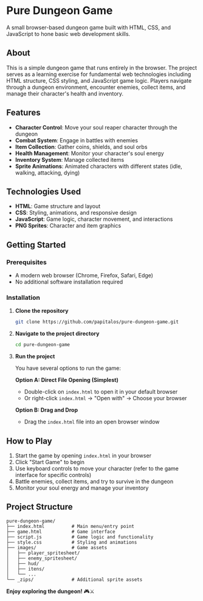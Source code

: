 # Pure Dungeon Game

A small browser-based dungeon game built with HTML, CSS, and JavaScript to hone basic web development skills.

## About

This is a simple dungeon game that runs entirely in the browser. The project serves as a learning exercise for fundamental web technologies including HTML structure, CSS styling, and JavaScript game logic. Players navigate through a dungeon environment, encounter enemies, collect items, and manage their character's health and inventory.

## Features

- **Character Control**: Move your soul reaper character through the dungeon
- **Combat System**: Engage in battles with enemies
- **Item Collection**: Gather coins, shields, and soul orbs
- **Health Management**: Monitor your character's soul energy
- **Inventory System**: Manage collected items
- **Sprite Animations**: Animated characters with different states (idle, walking, attacking, dying)

## Technologies Used

- **HTML**: Game structure and layout
- **CSS**: Styling, animations, and responsive design
- **JavaScript**: Game logic, character movement, and interactions
- **PNG Sprites**: Character and item graphics

## Getting Started

### Prerequisites

- A modern web browser (Chrome, Firefox, Safari, Edge)
- No additional software installation required

### Installation

1. **Clone the repository**
   ```bash
   git clone https://github.com/papitalos/pure-dungeon-game.git
   ```

2. **Navigate to the project directory**
   ```bash
   cd pure-dungeon-game
   ```

3. **Run the project**
   
   You have several options to run the game:
   
   **Option A: Direct File Opening (Simplest)**
   - Double-click on `index.html` to open it in your default browser
   - Or right-click `index.html` → "Open with" → Choose your browser
   
   **Option B: Drag and Drop**
   - Drag the `index.html` file into an open browser window
   

## How to Play

1. Start the game by opening `index.html` in your browser
2. Click "Start Game" to begin
3. Use keyboard controls to move your character (refer to the game interface for specific controls)
4. Battle enemies, collect items, and try to survive in the dungeon
5. Monitor your soul energy and manage your inventory

## Project Structure

```
pure-dungeon-game/
├── index.html          # Main menu/entry point
├── game.html           # Game interface
├── script.js           # Game logic and functionality
├── style.css           # Styling and animations
├── images/             # Game assets
│   ├── player_spritesheet/
│   ├── enemy_spritesheet/
│   ├── hud/
│   ├── itens/
│   └── ...
└── _zips/              # Additional sprite assets
```



**Enjoy exploring the dungeon!** 🎮⚔️ 
